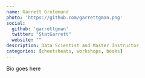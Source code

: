 ```yaml
---
name: Garrett Grolemund
photo: 'https://github.com/garrettgman.png'
social:
  github: 'garrettgman'
  twitter: "StatGarrett"
  website: ""
description: Data Scientist and Master Instructor 
categories: [cheetsheats, workshops, books]
---
```


Bio goes here
